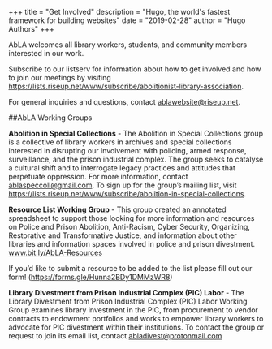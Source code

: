 +++
title = "Get Involved"
description = "Hugo, the world's fastest framework for building websites"
date = "2019-02-28"
author = "Hugo Authors"
+++

AbLA welcomes all library workers, students, and community members interested in our work.

Subscribe to our listserv for information about how to get involved and how to join our meetings by visiting https://lists.riseup.net/www/subscribe/abolitionist-library-association.

For general inquiries and questions, contact ablawebsite@riseup.net.


##AbLA Working Groups 

**Abolition in Special Collections** - The Abolition in Special Collections group is a collective of library workers in archives and special collections interested in disrupting our involvement with policing, armed response, surveillance, and the prison industrial complex. The group seeks to catalyse a cultural shift and to interrogate legacy practices and attitudes that perpetuate oppression. For more information, contact ablaspeccoll@gmail.com. To sign up for the group’s mailing list, visit https://lists.riseup.net/www/subscribe/abolition-in-special-collections. 


**Resource List Working Group** - This group created an annotated spreadsheet to support those looking for more information and resources on Police and Prison Abolition, Anti-Racism, Cyber Security, Organizing, Restorative and Transformative Justice, and information about other libraries and information spaces involved in police and prison divestment. www.bit.ly/AbLA-Resources 

If you’d like to submit a resource to be added to the list please fill out our form! (https://forms.gle/Hunna2BDy1DMMzWR8) 


**Library Divestment from Prison Industrial Complex (PIC) Labor** - The Library Divestment from Prison Industrial Complex (PIC) Labor Working Group examines library investment in the PIC, from procurement to vendor contracts to endowment portfolios and works to empower library workers to advocate for PIC divestment within their institutions. To contact the group or request to join its email list, contact abladivest@protonmail.com 
